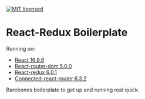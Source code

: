 [![MIT licensed](https://img.shields.io/badge/license-MIT-blue.svg)](https://raw.githubusercontent.com/edisonchee/slimbot/master/LICENSE)

# React-Redux Boilerplate

Running on:
* [React 16.8.6](https://github.com/facebook/react)
* [React-router-dom 5.0.0](https://github.com/ReactTraining/react-router/tree/master/packages/react-router-dom)
* [React-redux 6.0.1](https://github.com/reactjs/react-redux)
* [Connected-react-router 6.3.2](https://github.com/supasate/connected-react-router)

Barebones boilerplate to get up and running real quick.
